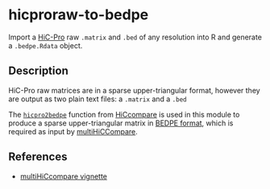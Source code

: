 # hicproraw-to-bedpe #

Import a [HiC-Pro](http://nservant.github.io/HiC-Pro/) raw `.matrix` and `.bed` of any resolution into R and generate a `.bedpe.Rdata` object.


## Description ##

HiC-Pro raw matrices are in a sparse upper-triangular format, however they are output as two plain text files: a `.matrix` and a `.bed`

The [`hicpro2bedpe`](https://rdrr.io/bioc/HiCcompare/man/hicpro2bedpe.html) function from [HiCcompare](https://bmcbioinformatics.biomedcentral.com/articles/10.1186/s12859-018-2288-x) is used in this module to produce a sparse upper-triangular matrix in [BEDPE format](https://bedtools.readthedocs.io/en/latest/content/general-usage.html#bedpe-format), which is required as input by [multiHiCCompare](https://academic.oup.com/bioinformatics/article-abstract/35/17/2916/5298730?redirectedFrom=fulltext).


## References ##

- [multiHiCcompare vignette](https://bioconductor.org/packages/devel/bioc/vignettes/multiHiCcompare/inst/doc/multiHiCcompare.html#using-data-from-hic-pro)
